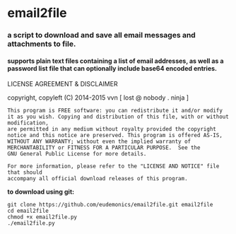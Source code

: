 # email2file
### a script to download and save all email messages and attachments to file.
#### supports plain text files containing a list of email addresses, as well as a password list file that can optionally include base64 encoded entries.

LICENSE AGREEMENT & DISCLAIMER

copyright, copyleft (C) 2014-2015  vvn [ lost @ nobody . ninja ]

    This program is FREE software: you can redistribute it and/or modify
    it as you wish. Copying and distribution of this file, with or without modification,
	are permitted in any medium without royalty provided the copyright
	notice and this notice are preserved. This program is offered AS-IS,
	WITHOUT ANY WARRANTY; without even the implied warranty of
    MERCHANTABILITY or FITNESS FOR A PARTICULAR PURPOSE.  See the
    GNU General Public License for more details.

    For more information, please refer to the "LICENSE AND NOTICE" file that should
    accompany all official download releases of this program.
    
**to download using git:**

    git clone https://github.com/eudemonics/email2file.git email2file
    cd email2file
    chmod +x email2file.py
    ./email2file.py

